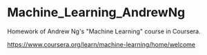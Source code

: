 # Machine_Learning_AndrewNg
Homework of Andrew Ng's "Machine Learning" course in Coursera.

https://www.coursera.org/learn/machine-learning/home/welcome

